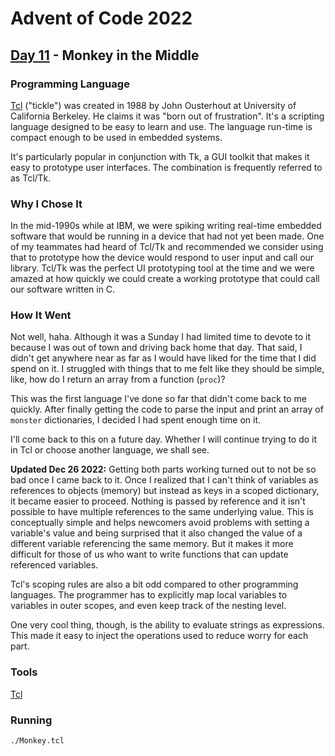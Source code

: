 # Advent of Code 2022
## [Day 11](https://adventofcode.com/2022/day/11) - Monkey in the Middle

### Programming Language 

[Tcl](https://en.wikipedia.org/wiki/Tcl) ("tickle") was created in 1988 by John Ousterhout at University of California Berkeley.
He claims it was "born out of frustration".
It's a scripting language designed to be easy to learn and use.
The language run-time is compact enough to be used in embedded systems.

It's particularly popular in conjunction with Tk, a GUI toolkit that makes it easy to prototype user interfaces.
The combination is frequently referred to as Tcl/Tk.

### Why I Chose It

In the mid-1990s while at IBM, we were spiking writing real-time embedded software that would be running in a device that had not yet been made.
One of my teammates had heard of Tcl/Tk and recommended we consider using that to prototype how the device would respond to user input and call our library.
Tcl/Tk was the perfect UI prototyping tool at the time and we were amazed at how quickly we could create a working prototype that could call our software written in C.

### How It Went

Not well, haha.
Although it was a Sunday I had limited time to devote to it because I was out of town and driving back home that day.
That said, I didn't get anywhere near as far as I would have liked for the time that I did spend on it.
I struggled with things that to me felt like they should be simple, like, how do I return an array from a function (`proc`)?

This was the first language I've done so far that didn't come back to me quickly.
After finally getting the code to parse the input and print an array of `monster` dictionaries, I decided I had spent enough time on it.

I'll come back to this on a future day.
Whether I will continue trying to do it in Tcl or choose another language, we shall see.

**Updated Dec 26 2022:**
Getting both parts working turned out to not be so bad once I came back to it.
Once I realized that I can't think of variables as references to objects (memory) but instead as keys in a scoped dictionary, it became easier to proceed.
Nothing is passed by reference and it isn't possible to have multiple references to the same underlying value.
This is conceptually simple and helps newcomers avoid problems with setting a variable's value and being surprised that it also changed the value of a different variable referencing the same memory.
But it makes it more difficult for those of us who want to write functions that can update referenced variables.

Tcl's scoping rules are also a bit odd compared to other programming languages.
The programmer has to explicitly map local variables to variables in outer scopes, and even keep track of the nesting level.

One very cool thing, though, is the ability to evaluate strings as expressions.
This made it easy to inject the operations used to reduce worry for each part.

### Tools

[Tcl](https://www.tcl-lang.org/)

### Running

```
./Monkey.tcl
```
